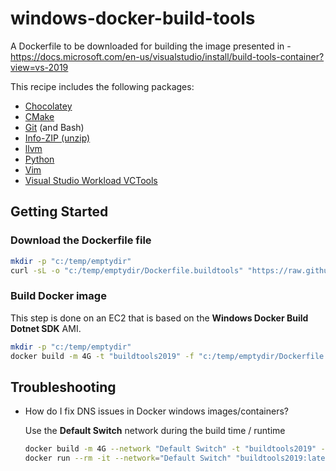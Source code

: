 # windows-docker-build-tools

A Dockerfile to be downloaded for building the image presented in - https://docs.microsoft.com/en-us/visualstudio/install/build-tools-container?view=vs-2019

This recipe includes the following packages:

- [Chocolatey](https://chocolatey.org/)
- [CMake](https://cmake.org/)
- [Git](https://community.chocolatey.org/packages/git) (and Bash)
- [Info-ZIP (unzip)](https://community.chocolatey.org/packages/unzip)
- [llvm](https://community.chocolatey.org/packages/llvm)
- [Python](https://www.python.org/)
- [Vim](https://community.chocolatey.org/packages/vim)
- [Visual Studio Workload VCTools](https://community.chocolatey.org/packages/visualstudio2019-workload-vctools)

## Getting Started

### Download the Dockerfile file

```bash
mkdir -p "c:/temp/emptydir"
curl -sL -o "c:/temp/emptydir/Dockerfile.buildtools" "https://raw.githubusercontent.com/binahai/windows-docker-build-tools/master/Dockerfile.buildtools"
```

### Build Docker image

This step is done on an EC2 that is based on the **Windows Docker Build Dotnet SDK** AMI.

```bash
mkdir -p "c:/temp/emptydir"
docker build -m 4G -t "buildtools2019" -f "c:/temp/emptydir/Dockerfile.buildtools" "c:/temp/emptydir"
```

## Troubleshooting

- How do I fix DNS issues in Docker windows images/containers?

  Use the **Default Switch** network during the build time / runtime
  ```bash
  docker build -m 4G --network "Default Switch" -t "buildtools2019" -f "c:/temp/emptydir/Dockerfile.buildtools" "c:/temp/emptydir"
  docker run --rm -it --network="Default Switch" "buildtools2019:latest"
  ```
